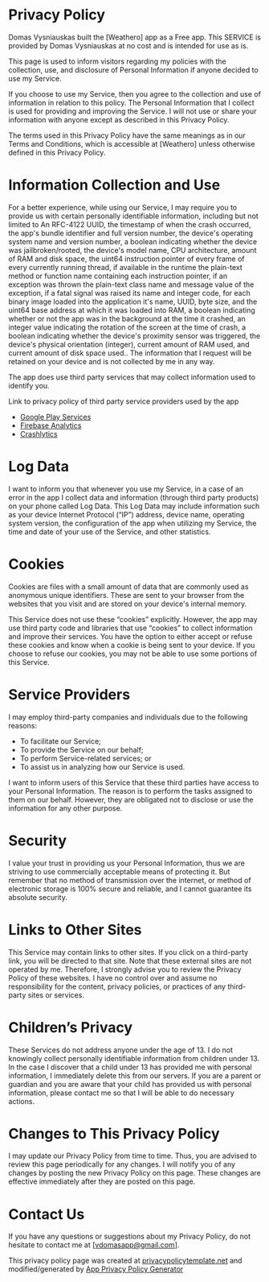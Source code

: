 # Privacy Policy

Domas Vysniauskas built the [Weathero] app as a Free app. This SERVICE is provided by Domas Vysniauskas at no cost and is intended for use as is.

This page is used to inform visitors regarding my policies with the collection, use, and disclosure of Personal Information if anyone decided to use my Service.

If you choose to use my Service, then you agree to the collection and use of information in relation to this policy. The Personal Information that I collect is used for providing and improving the Service. I will not use or share your information with anyone except as described in this Privacy Policy.

The terms used in this Privacy Policy have the same meanings as in our Terms and Conditions, which is accessible at [Weathero] unless otherwise defined in this Privacy Policy. 

# Information Collection and Use

For a better experience, while using our Service, I may require you to provide us with certain personally identifiable information, including but not limited to An RFC-4122 UUID, the timestamp of when the crash occurred, the app's bundle identifier and full version number, the device's operating system name and version number, a boolean indicating whether the device was jailbroken/rooted, the device's model name, CPU architecture, amount of RAM and disk space, the uint64 instruction pointer of every frame of every currently running thread, if available in the runtime the plain-text method or function name containing each instruction pointer, if an exception was thrown the plain-text class name and message value of the exception, if a fatal signal was raised its name and integer code, for each binary image loaded into the application it's name, UUID, byte size, and the uint64 base address at which it was loaded into RAM, a boolean indicating whether or not the app was in the background at the time it crashed, an integer value indicating the rotation of the screen at the time of crash, a boolean indicating whether the device's proximity sensor was triggered, the device's physical orientation (integer), current amount of RAM used, and current amount of disk space used.. The information that I request will be retained on your device and is not collected by me in any way.

The app does use third party services that may collect information used to identify you. 

Link to privacy policy of third party service providers used by the app 

   * [Google Play Services](https://policies.google.com/privacy)
   * [Firebase Analytics](https://firebase.google.com/policies/analytics)
   * [Crashlytics](https://try.crashlytics.com/)
    
# Log Data

I want to inform you that whenever you use my Service, in a case of an error in the app I collect data and information (through third party products) on your phone called Log Data. This Log Data may include information such as your device Internet Protocol (“IP”) address, device name, operating system version, the configuration of the app when utilizing my Service, the time and date of your use of the Service, and other statistics. 

# Cookies

Cookies are files with a small amount of data that are commonly used as anonymous unique identifiers. These are sent to your browser from the websites that you visit and are stored on your device's internal memory.

This Service does not use these “cookies” explicitly. However, the app may use third party code and libraries that use “cookies” to collect information and improve their services. You have the option to either accept or refuse these cookies and know when a cookie is being sent to your device. If you choose to refuse our cookies, you may not be able to use some portions of this Service. 

# Service Providers

 I may employ third-party companies and individuals due to the following reasons:

  *  To facilitate our Service;
  *  To provide the Service on our behalf;
  *  To perform Service-related services; or
  *  To assist us in analyzing how our Service is used.

I want to inform users of this Service that these third parties have access to your Personal Information. The reason is to perform the tasks assigned to them on our behalf. However, they are obligated not to disclose or use the information for any other purpose. 

# Security

I value your trust in providing us your Personal Information, thus we are striving to use commercially acceptable means of protecting it. But remember that no method of transmission over the internet, or method of electronic storage is 100% secure and reliable, and I cannot guarantee its absolute security.

# Links to Other Sites

This Service may contain links to other sites. If you click on a third-party link, you will be directed to that site. Note that these external sites are not operated by me. Therefore, I strongly advise you to review the Privacy Policy of these websites. I have no control over and assume no responsibility for the content, privacy policies, or practices of any third-party sites or services. 

# Children’s Privacy

These Services do not address anyone under the age of 13. I do not knowingly collect personally identifiable information from children under 13. In the case I discover that a child under 13 has provided me with personal information, I immediately delete this from our servers. If you are a parent or guardian and you are aware that your child has provided us with personal information, please contact me so that I will be able to do necessary actions. 

# Changes to This Privacy Policy

I may update our Privacy Policy from time to time. Thus, you are advised to review this page periodically for any changes. I will notify you of any changes by posting the new Privacy Policy on this page. These changes are effective immediately after they are posted on this page. 

# Contact Us

If you have any questions or suggestions about my Privacy Policy, do not hesitate to contact me at [vdomasapp@gmail.com].

This privacy policy page was created at [privacypolicytemplate.net](https://www.privacypolicytemplate.net/) and modified/generated by [App Privacy Policy Generator](https://app-privacy-policy-generator.firebaseapp.com/)
